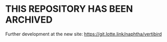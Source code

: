 # THIS REPOSITORY HAS BEEN ARCHIVED
Further development at the new site: https://git.lotte.link/naphtha/vertibird
